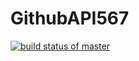 # GithubAPI567

[![build status of master](https://travis-ci.org/ckubelle/GithubAPI567.svg?branch=HW05a_Mocking)](https://travis-ci.org/ckubelle/GithubAPI567)
